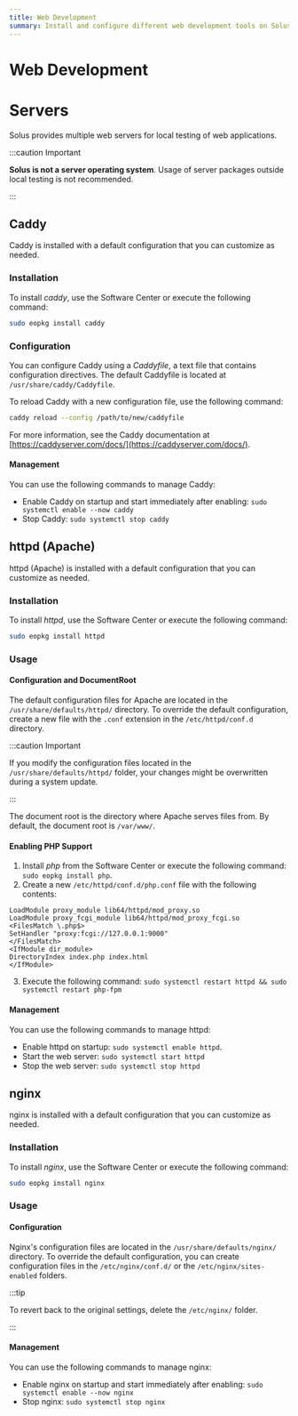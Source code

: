 ```yaml
---
title: Web Development
summary: Install and configure different web development tools on Solus.
---
```


# Web Development

# Servers

Solus provides multiple web servers for local testing of web applications.

:::caution Important

**Solus is not a server operating system**. Usage of server packages outside local testing is not recommended.

:::

## Caddy
Caddy is installed with a default configuration that you can customize as needed.

### Installation

To install _caddy_, use the Software Center or execute the following command:

```bash
sudo eopkg install caddy
```

### Configuration

You can configure Caddy using a _Caddyfile_, a text file that contains configuration directives. The default Caddyfile is located at `/usr/share/caddy/Caddyfile`. 

To reload Caddy with a new configuration file, use the following command:

```bash
caddy reload --config /path/to/new/caddyfile
```

For more information, see the Caddy documentation at [https://caddyserver.com/docs/](https://caddyserver.com/docs/).

#### Management

You can use the following commands to manage Caddy:

* Enable Caddy on startup and start immediately after enabling: `sudo systemctl enable --now caddy`
* Stop Caddy: `sudo systemctl stop caddy`

## httpd (Apache)

httpd (Apache)  is installed with a default configuration that you can customize as needed.

### Installation

To install _httpd_, use the Software Center or execute the following command:

```bash
sudo eopkg install httpd
```

### Usage

#### Configuration and DocumentRoot
The default configuration files for Apache are located in the `/usr/share/defaults/httpd/` directory. To override the default configuration, create a new file with the `.conf` extension in the `/etc/httpd/conf.d` directory.

:::caution Important

If you modify the configuration files located in the `/usr/share/defaults/httpd/` folder, your changes might be overwritten during a system update.

:::

The document root is the directory where Apache serves files from. By default, the document root is `/var/www/`.

#### Enabling PHP Support

1. Install _php_ from the Software Center or execute the following command: `sudo eopkg install php`.
2. Create a new `/etc/httpd/conf.d/php.conf` file with the following contents:

```
LoadModule proxy_module lib64/httpd/mod_proxy.so
LoadModule proxy_fcgi_module lib64/httpd/mod_proxy_fcgi.so
<FilesMatch \.php$>
SetHandler "proxy:fcgi://127.0.0.1:9000"
</FilesMatch>
<IfModule dir_module>
DirectoryIndex index.php index.html
</IfModule>
```
3. Execute the following command: `sudo systemctl restart httpd && sudo systemctl restart php-fpm`

#### Management

You can use the following commands to manage httpd:

- Enable httpd on startup: `sudo systemctl enable httpd`.
- Start the web server: `sudo systemctl start httpd`
- Stop the web server: `sudo systemctl stop httpd`

## nginx
nginx  is installed with a default configuration that you can customize as needed.
### Installation

To install _nginx_, use the Software Center or execute the following command:

```bash
sudo eopkg install nginx
```

### Usage

#### Configuration

Nginx's configuration files are located in the `/usr/share/defaults/nginx/` directory. To override the default configuration, you can create configuration files in the `/etc/nginx/conf.d/` or the `/etc/nginx/sites-enabled` folders.

:::tip

To revert back to the original settings, delete the `/etc/nginx/` folder.

:::

#### Management

You can use the following commands to manage nginx:

* Enable nginx on startup and start immediately after enabling: `sudo systemctl enable --now nginx`
* Stop nginx: `sudo systemctl stop nginx`
